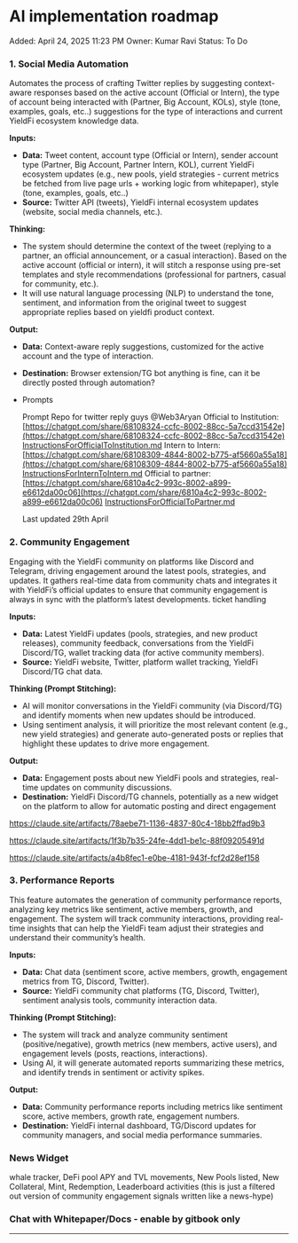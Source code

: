 # AI implementation roadmap

Added: April 24, 2025 11:23 PM
Owner: Kumar Ravi
Status: To Do

### 1. **Social Media Automation**

Automates the process of crafting Twitter replies by suggesting context-aware responses based on the active account (Official or Intern), the type of account being interacted with (Partner, Big Account, KOLs), style (tone, examples, goals, etc..) suggestions for the type of interactions and current YieldFi ecosystem knowledge data. 

**Inputs:**

- **Data:** Tweet content, account type (Official or Intern), sender account type (Partner, Big Account, Partner Intern, KOL), current YieldFi ecosystem updates (e.g., new pools, yield strategies - current metrics be fetched from live page urls + working logic from whitepaper), style (tone, examples, goals, etc..)
- **Source:** Twitter API (tweets), YieldFi internal ecosystem updates (website, social media channels, etc.).

**Thinking:**

- The system should determine the context of the tweet (replying to a partner, an official announcement, or a casual interaction). Based on the active account (official or intern), it will stitch a response using pre-set templates and style recommendations (professional for partners, casual for community, etc.).
- It will use natural language processing (NLP) to understand the tone, sentiment, and information from the original tweet to suggest appropriate replies based on yieldfi product context.

**Output:**

- **Data:** Context-aware reply suggestions, customized for the active account and the type of interaction.

- **Destination:** Browser extension/TG bot anything is fine, can it be directly posted through automation?

- Prompts

    Prompt Repo for twitter reply guys @Web3Aryan
    Official to Institution: [https://chatgpt.com/share/68108324-ccfc-8002-88cc-5a7ccd31542e](https://chatgpt.com/share/68108324-ccfc-8002-88cc-5a7ccd31542e) [InstructionsForOfficialToInstitution.md](InstructionsForOfficialToInstitution.md)
    Intern to Intern: [https://chatgpt.com/share/68108309-4844-8002-b775-af5660a55a18](https://chatgpt.com/share/68108309-4844-8002-b775-af5660a55a18) [InstructionsForInternToIntern.md](InstructionsForInternToIntern.md)
    Official to partner: [https://chatgpt.com/share/6810a4c2-993c-8002-a899-e6612da00c06](https://chatgpt.com/share/6810a4c2-993c-8002-a899-e6612da00c06) [InstructionsForOfficialToPartner.md](InstructionsForOfficialToPartner.md)
   

    Last updated 29th April

### **2. Community Engagement**

Engaging with the YieldFi community on platforms like Discord and Telegram, driving engagement around the latest pools, strategies, and updates. It gathers real-time data from community chats and integrates it with YieldFi’s official updates to ensure that community engagement is always in sync with the platform’s latest developments. ticket handling

**Inputs:**

- **Data:** Latest YieldFi updates (pools, strategies, and new product releases), community feedback, conversations from the YieldFi Discord/TG, wallet tracking data (for active community members).
- **Source:** YieldFi website, Twitter, platform wallet tracking, YieldFi Discord/TG chat data.

**Thinking (Prompt Stitching):**

- AI will monitor conversations in the YieldFi community (via Discord/TG) and identify moments when new updates should be introduced.
- Using sentiment analysis, it will prioritize the most relevant content (e.g., new yield strategies) and generate auto-generated posts or replies that highlight these updates to drive more engagement.

**Output:**

- **Data:** Engagement posts about new YieldFi pools and strategies, real-time updates on community discussions.
- **Destination:** YieldFi Discord/TG channels, potentially as a new widget on the platform to allow for automatic posting and direct engagement

https://claude.site/artifacts/78aebe71-1136-4837-80c4-18bb2ffad9b3

https://claude.site/artifacts/1f3b7b35-24fe-4dd1-be1c-88f09205491d

https://claude.site/artifacts/a4b8fec1-e0be-4181-943f-fcf2d28ef158

### **3. Performance Reports**

This feature automates the generation of community performance reports, analyzing key metrics like sentiment, active members, growth, and engagement. The system will track community interactions, providing real-time insights that can help the YieldFi team adjust their strategies and understand their community’s health.

**Inputs:**

- **Data:** Chat data (sentiment score, active members, growth, engagement metrics from TG, Discord, Twitter).
- **Source:** YieldFi community chat platforms (TG, Discord, Twitter), sentiment analysis tools, community interaction data.

**Thinking (Prompt Stitching):**

- The system will track and analyze community sentiment (positive/negative), growth metrics (new members, active users), and engagement levels (posts, reactions, interactions).
- Using AI, it will generate automated reports summarizing these metrics, and identify trends in sentiment or activity spikes.

**Output:**

- **Data:** Community performance reports including metrics like sentiment score, active members, growth rate, engagement numbers.
- **Destination:** YieldFi internal dashboard, TG/Discord updates for community managers, and social media performance summaries.

### News Widget

whale tracker, DeFi pool APY and TVL movements, New Pools listed, New Collateral, Mint, Redemption, Leaderboard activities (this is just a filtered out version of community engagement signals written like a news-hype)

### Chat with Whitepaper/Docs - enable by gitbook only

---